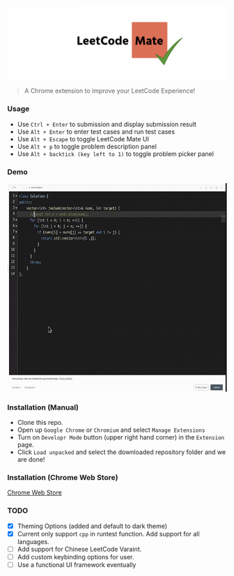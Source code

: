![Logo](logo.png)

> A Chrome extension to improve your LeetCode Experience!


### Usage

* Use `Ctrl + Enter` to submission and display submission result
* Use `Alt + Enter` to enter test cases and run test cases
* Use `Alt + Escape` to toggle LeetCode Mate UI
* Use `Alt + p` to toggle problem description panel
* Use `Alt + backtick (key left to 1)` to toggle problem picker panel

### Demo
 <img src="demo/error_and_test_resubmit.gif" style="width:600px;height:479px">
 
 
### Installation (Manual)
* Clone this repo.
* Open up `Google Chrome` or `Chromium` and select `Manage Extensions`
* Turn on `Developr Mode` button (upper right hand corner) in the `Extension` page.
* Click `Load unpacked` and select the downloaded repository folder and we are done!

### Installation (Chrome Web Store)
[Chrome Web Store](https://0-chrome-google-com.catalogue.libraries.london.ac.uk/webstore/detail/leetcode-mate/phdjfdamgpemogokbkjeidpekchgmhem)

### TODO 
- [x] Theming Options (added and default to dark theme)
- [x] Current only support `cpp` in runtest function. Add support for all languages.
- [ ] Add support for Chinese LeetCode Varaint.
- [ ] Add custom keybinding options for user.
- [ ] Use a functional UI framework eventually
